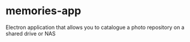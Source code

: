 # memories-app
Electron application that allows you to catalogue a photo repository on a shared drive or NAS
